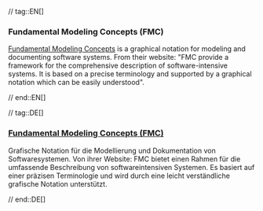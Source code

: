 // tag::EN[]
### Fundamental Modeling Concepts (FMC)

[Fundamental Modeling Concepts](http://fmc-modeling.org/) is a graphical notation for modeling and documenting software systems. From their website:
"FMC provide a framework for the comprehensive description of software-intensive systems. It is based on a precise terminology and supported by a graphical notation which can be easily understood".


// end::EN[]

// tag::DE[]
### [Fundamental Modeling Concepts (FMC)](http://fmc-modeling.org/)

Grafische Notation für die Modellierung und Dokumentation von
Softwaresystemen. Von ihrer Website: FMC bietet einen Rahmen für die
umfassende Beschreibung von softwareintensiven Systemen. Es
basiert auf einer präzisen Terminologie und
wird durch eine leicht verständliche grafische Notation unterstützt.


// end::DE[]

